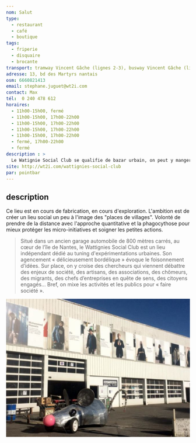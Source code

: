 ```yaml
---
nom: Salut
type:
  - restaurant
  - café
  - boutique
tags:
  - friperie
  - disquaire
  - brocante
transport: tramway Vincent Gâche (lignes 2-3), busway Vincent Gâche (ligne 5)
adresse: 13, bd des Martyrs nantais
osm: 6660821413
email: stephane.juguet@wt2i.com 
contact: Max
tél:  0 240 478 612 
horaires:
  - 11h00-15h00, fermé
  - 11h00-15h00, 17h00-22h00
  - 11h00-15h00, 17h00-22h00
  - 11h00-15h00, 17h00-22h00
  - 11h00-15h00, 17h00-22h00
  - fermé, 17h00-22h00
  - fermé
description : >
  Le Watignie Social Club se qualifie de bazar urbain, on peut y manger, chiner, boire des verres et explorer de nouvelles expériences sociales.
site: http://wt2i.com/wattignies-social-club
par: pointbar
---
```


## description

Ce lieu est en cours de fabrication, en cours d'exploration. L'ambition est de créer un lieu social un peu à l'image des "places de villages". Volonté de prendre de la distance avec l'approche quantitative et la phagocythose pour mieux protéger les micro-initiatives et soigner les petites actions.

>  Situé dans un ancien garage automobile de 800 mètres carrés, au cœur de l’île de Nantes, le Wattignies Social Club est un lieu indépendant dédié au tuning d'expérimentations urbaines. Son agencement « délicieusement bordélique » évoque le foisonnement d’idées. Sur place, on y croise des chercheurs qui viennent débattre des enjeux de société, des artisans, des associations, des chômeurs, des migrants, des chefs d’entreprises en quête de sens, des citoyens engagés… Bref, on mixe les activités et les publics pour « faire société ». 

![Salut](./media/salut.jpg)
